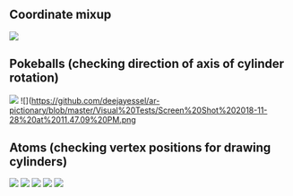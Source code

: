 ## Coordinate mixup
![](https://github.com/deejayessel/ar-pictionary/blob/master/Visual%20Tests/Screen%20Shot%202018-11-28%20at%2011.16.30%20PM.png)

## Pokeballs (checking direction of axis of cylinder rotation)
![](https://github.com/deejayessel/ar-pictionary/blob/master/Visual%20Tests/Screen%20Shot%202018-11-28%20at%2011.41.55%20PM.png)
![](https://github.com/deejayessel/ar-pictionary/blob/master/Visual%20Tests/Screen%20Shot%202018-11-28%20at%2011.47.09%20PM.png

## Atoms (checking vertex positions for drawing cylinders)
![](https://github.com/deejayessel/ar-pictionary/blob/master/Visual%20Tests/Screen%20Shot%202018-11-29%20at%202.51.04%20PM.png)
![](https://github.com/deejayessel/ar-pictionary/blob/master/Visual%20Tests/Screen%20Shot%202018-11-29%20at%202.51.07%20PM.png)
![](https://github.com/deejayessel/ar-pictionary/blob/master/Visual%20Tests/Screen%20Shot%202018-11-29%20at%202.51.11%20PM.png)
![](https://github.com/deejayessel/ar-pictionary/blob/master/Visual%20Tests/Screen%20Shot%202018-11-29%20at%202.51.13%20PM.png)
![](https://github.com/deejayessel/ar-pictionary/blob/master/Visual%20Tests/Screen%20Shot%202018-11-29%20at%202.51.18%20PM.png)

